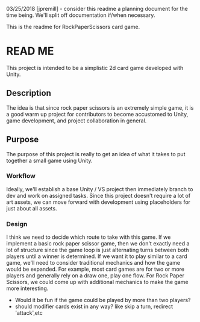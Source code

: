 03/25/2018 [jpremill] - consider this readme a planning document for the time being. We'll split off documentation if/when necessary.

This is the readme for RockPaperScissors card game.

# READ ME
This project is intended to be a simplistic 2d card game developed with Unity.

## Description
The idea is that since rock paper scissors is an extremely simple game, it is a good warm up project for contributors to become accustomed to Unity, game development, and  project collaboration in general. 

## Purpose
The purpose of this project is really to get an idea of what it takes to put together a small game using Unity.

### Workflow
Ideally, we'll establish a base Unity / VS project then immediately branch to dev and work on assigned tasks. 
Since this project doesn't require a lot of art assets, we can move forward with development using placeholders for
just about all assets.

### Design
I think we need to decide which route to take with this game. If we implement a basic rock paper scissor game, then we don't exactly need a lot of structure since the game loop is just alternating turns between both players until a winner is determined.
If we want it to play similar to a card game, we'll need to consider traditional mechanics and how the game would be expanded. 
For example, most card games are for two or more players and generally rely on a draw one, play one flow. For Rock Paper Scissors, we could come up with additional mechanics to make the game more interesting.
* Would it be fun if the game could be played by more than two players?
* should modifier cards exist in any way? like skip a turn,  redirect 'attack',etc












